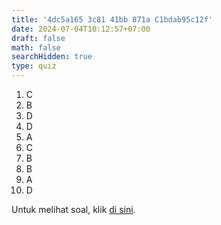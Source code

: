 ```yaml
---
title: '4dc5a165 3c81 41bb 871a C1bdab95c12f'
date: 2024-07-04T10:12:57+07:00
draft: false
math: false
searchHidden: true
type: quiz
---
```


1. C
2. B
3. D
4. D
5. A 
6. C
7. B
8. B
9. A
10. D


Untuk melihat soal, klik [di sini](/id/mahad_exercises/aljabbar-eps-1/).
